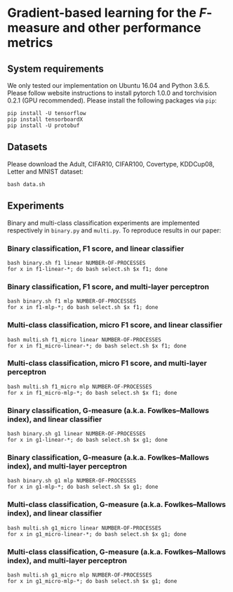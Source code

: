 # Gradient-based learning for the $F$-measure and other performance metrics

## System requirements

We only tested our implementation on Ubuntu 16.04 and Python 3.6.5.
Please follow website instructions to install pytorch 1.0.0 and torchvision 0.2.1 (GPU recommended).
Please install the following packages via `pip`:

```
pip install -U tensorflow
pip install tensorboardX
pip install -U protobuf
```

## Datasets

Please download the Adult, CIFAR10, CIFAR100, Covertype, KDDCup08, Letter and MNIST dataset:

```
bash data.sh
```

## Experiments

Binary and multi-class classification experiments are implemented respectively in `binary.py` and `multi.py`. To reproduce results in our paper:

### Binary classification, F1 score, and linear classifier

```
bash binary.sh f1 linear NUMBER-OF-PROCESSES
for x in f1-linear-*; do bash select.sh $x f1; done
```

### Binary classification, F1 score, and multi-layer perceptron

```
bash binary.sh f1 mlp NUMBER-OF-PROCESSES
for x in f1-mlp-*; do bash select.sh $x f1; done
```

### Multi-class classification, micro F1 score, and linear classifier

```
bash multi.sh f1_micro linear NUMBER-OF-PROCESSES
for x in f1_micro-linear-*; do bash select.sh $x f1; done
```

### Multi-class classification, micro F1 score, and multi-layer perceptron

```
bash multi.sh f1_micro mlp NUMBER-OF-PROCESSES
for x in f1_micro-mlp-*; do bash select.sh $x f1; done
```

### Binary classification, G-measure (a.k.a. Fowlkes–Mallows index), and linear classifier

```
bash binary.sh g1 linear NUMBER-OF-PROCESSES
for x in g1-linear-*; do bash select.sh $x g1; done
```

### Binary classification, G-measure (a.k.a. Fowlkes–Mallows index), and multi-layer perceptron

```
bash binary.sh g1 mlp NUMBER-OF-PROCESSES
for x in g1-mlp-*; do bash select.sh $x g1; done
```

### Multi-class classification, G-measure (a.k.a. Fowlkes–Mallows index), and linear classifier

```
bash multi.sh g1_micro linear NUMBER-OF-PROCESSES
for x in g1_micro-linear-*; do bash select.sh $x g1; done
```

### Multi-class classification, G-measure (a.k.a. Fowlkes–Mallows index), and multi-layer perceptron

```
bash multi.sh g1_micro mlp NUMBER-OF-PROCESSES
for x in g1_micro-mlp-*; do bash select.sh $x g1; done
```
